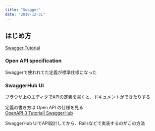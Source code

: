```yaml
---
title: "Swagger"
date: "2019-12-31"
---
```


## はじめ方

[Swagger Tutorial](https://app.swaggerhub.com/help/tutorials/getting-started)

### Open API specification

Swaggerで使われてた定義が標準仕様になった  

### SwaggerHub UI

ブラウザ上のエディタでAPIの定義を書くと、ドキュメントができたりする  

定義の書き方は Open API の仕様を見る  
[OpenAPI 3 Tutorial| SwaggerHub](https://app.swaggerhub.com/help/tutorials/openapi-3-tutorial)

SwaggerHub UIでAPI設計してから、Railsなどで実装するのがこの方法  

